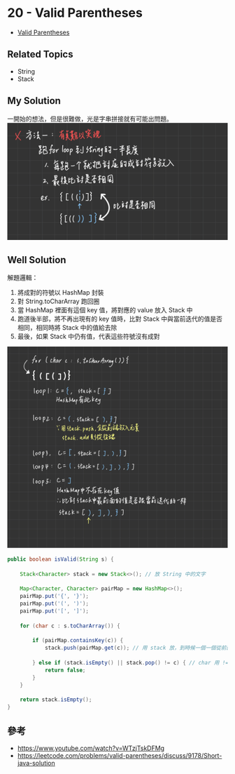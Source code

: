 # 20 - Valid Parentheses

* [Valid Parentheses](https://leetcode.com/problems/valid-parentheses/)

## Related Topics
* String
* Stack

## My Solution
一開始的想法，但是很難做，光是字串拼接就有可能出問題。
![](/images/LeetCode/20-1.png)

## Well Solution
解題邏輯：
1. 將成對的符號以 HashMap 封裝
2. 對 String.toCharArray 跑回圈
3. 當 HashMap 裡面有這個 key 值，將對應的 value 放入 Stack 中
4. 跑道後半部，將不再出現有的 key 值時，比對 Stack 中與當前迭代的值是否相同，相同時將 Stack 中的值給去除
5. 最後，如果 Stack 中仍有值，代表這些符號沒有成對

![](/images/LeetCode/20-2.png)

```java
public boolean isValid(String s) {

    Stack<Character> stack = new Stack<>(); // 放 String 中的文字

    Map<Character, Character> pairMap = new HashMap<>();
    pairMap.put('{', '}');
    pairMap.put('(', ')');
    pairMap.put('[', ']');

    for (char c : s.toCharArray()) {

        if (pairMap.containsKey(c)) {
            stack.push(pairMap.get(c)); // 用 stack 放，到時候一個一個從前面拿出來即可
            
        } else if (stack.isEmpty() || stack.pop() != c) { // char 用 != 比較，跟 String 不同
            return false;
        }
    }

    return stack.isEmpty();
}
```

## 參考
* https://www.youtube.com/watch?v=WTzjTskDFMg
* https://leetcode.com/problems/valid-parentheses/discuss/9178/Short-java-solution